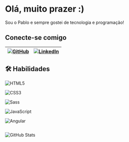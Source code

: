 
# Olá, muito prazer :)

Sou o Pablo e sempre gostei de tecnologia e programação!

## Conecte-se comigo

| [![GitHub](https://img.shields.io/badge/GitHbt-000?style=for-the-badge&logo=github&logoColor=white)](https://github.com/pnmat) | [![LinkedIn](https://img.shields.io/badge/LinkedIn-000?style=for-the-badge&logo=linkedin&logoColor=0E76A8)](https://www.linkedin.com/in/pablo-neves93//)
| -------------- | -------------- |

## 


## 🛠 Habilidades


![HTML5](https://img.shields.io/badge/HTML5-000?style=for-the-badge&logo=html5)

![CSS3](https://img.shields.io/badge/CSS3-000?style=for-the-badge&logo=css3&logoColor=264CE4)

![Sass](https://img.shields.io/badge/Sass-000?style=for-the-badge&logo=sass)

![JavaScript](https://img.shields.io/badge/JavaScript-000?style=for-the-badge&logo=javascript)

![Angular](https://img.shields.io/badge/Angular-000?style=for-the-badge&logo=angular&logoColor=C3002F)

## 

![GitHub Stats](https://github-readme-stats.vercel.app/api?username=pnmat&theme=transparent&bg_color=000&border_color=30A3DC&show_icons=true&icon_color=30A3DC&title_color=E94D5F&text_color=FFF)







